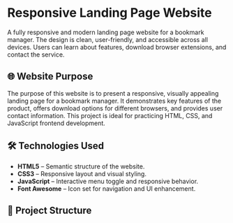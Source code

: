 # Responsive Landing Page Website

A fully responsive and modern landing page website for a bookmark manager. The design is clean, user-friendly, and accessible across all devices. Users can learn about features, download browser extensions, and contact the service.

## 🌐 Website Purpose

The purpose of this website is to present a responsive, visually appealing landing page for a bookmark manager. It demonstrates key features of the product, offers download options for different browsers, and provides user contact information. This project is ideal for practicing HTML, CSS, and JavaScript frontend development.

## 🛠️ Technologies Used

- **HTML5** – Semantic structure of the website.
- **CSS3** – Responsive layout and visual styling.
- **JavaScript** – Interactive menu toggle and responsive behavior.
- **Font Awesome** – Icon set for navigation and UI enhancement.

## 📂 Project Structure

